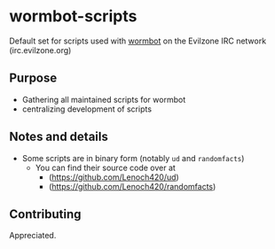 # wormbot-scripts
Default set for scripts used with [wormbot](https://github.com/ibabushkin/wormbot) on the
Evilzone IRC network (irc.evilzone.org)

## Purpose
* Gathering all maintained scripts for wormbot
* centralizing development of scripts

## Notes and details
* Some scripts are in binary form (notably `ud` and `randomfacts`)
  * You can find their source code over at
    * (https://github.com/Lenoch420/ud)
    * (https://github.com/Lenoch420/randomfacts)

## Contributing
Appreciated.

